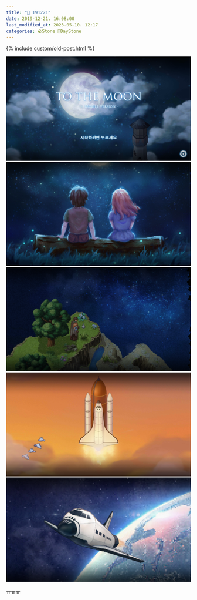 ```yaml
---
title: "🌱 191221"
date: 2019-12-21. 16:08:00
last_modified_at: 2023-05-10. 12:17
categories: 🪨Stone 🌱DayStone
---
```

{% include custom/old-post.html %}

![1576912050796](/assets/img/2019/191221_0000.png)
![1576912052074](/assets/img/2019/191221_0001.png)
![1576912053100](/assets/img/2019/191221_0002.png)
![1576912054217](/assets/img/2019/191221_0003.png)
![1576912055294](/assets/img/2019/191221_0004.png)

ㅠㅠㅠ
